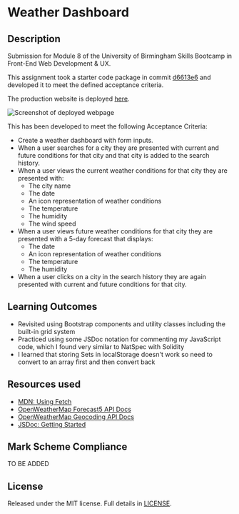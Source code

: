 # Weather Dashboard

## Description

Submission for Module 8 of the University of Birmingham Skills Bootcamp in Front-End Web Development &amp; UX.

This assignment took a starter code package in commit [d6613e6](https://github.com/Stefan4D/weather-dashboard/commit/d6613e6341c012404c59bc77d0c97ab98a07fa54) and developed it to meet the defined acceptance criteria.

The production website is deployed [here](https://stefan4d.github.io/weather-dashboard/).

![Screenshot of deployed webpage]()

This has been developed to meet the following Acceptance Criteria:

- Create a weather dashboard with form inputs.
- When a user searches for a city they are presented with current and future conditions for that city and that city is added to the search history.
- When a user views the current weather conditions for that city they are presented with:
  - The city name
  - The date
  - An icon representation of weather conditions
  - The temperature
  - The humidity
  - The wind speed
- When a user views future weather conditions for that city they are presented with a 5-day forecast that displays:
  - The date
  - An icon representation of weather conditions
  - The temperature
  - The humidity
- When a user clicks on a city in the search history they are again presented with current and future conditions for that city.

## Learning Outcomes

- Revisited using Bootstrap components and utility classes including the built-in grid system
- Practiced using some JSDoc notation for commenting my JavaScript code, which I found very similar to NatSpec with Solidity
- I learned that storing Sets in localStorage doesn't work so need to convert to an array first and then convert back

## Resources used

- [MDN: Using Fetch](https://developer.mozilla.org/en-US/docs/Web/API/Fetch_API/Using_Fetch)
- [OpenWeatherMap Forecast5 API Docs](https://openweathermap.org/forecast5)
- [OpenWeatherMap Geocoding API Docs](https://openweathermap.org/api/geocoding-api#direct)
- [JSDoc: Getting Started](https://jsdoc.app/about-getting-started.html)

## Mark Scheme Compliance

TO BE ADDED

## License

Released under the MIT license. Full details in [LICENSE](./LICENSE).

